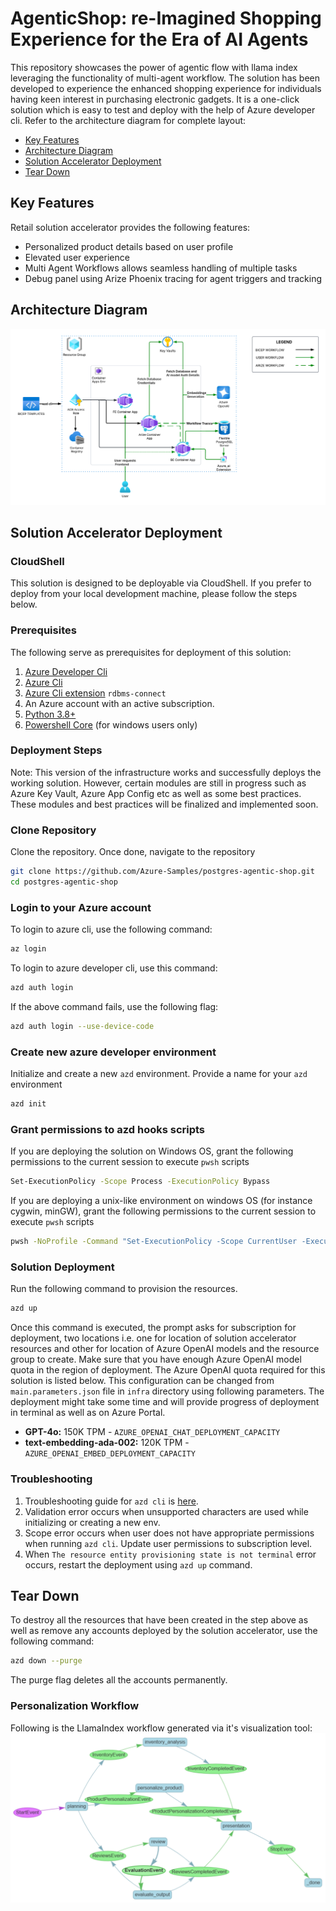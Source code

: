 # AgenticShop: re-Imagined Shopping Experience for the Era of AI Agents
This repository showcases the power of agentic flow with llama index leveraging the functionality of multi-agent workflow. The solution has been developed to experience the enhanced shopping experience for individuals having keen interest in purchasing electronic gadgets. It is a one-click solution which is easy to test and deploy with the help of Azure developer cli. Refer to the architecture diagram for complete layout:

- [Key Features](#key-features)
- [Architecture Diagram](#architecture-Diagram)
- [Solution Accelerator Deployment](#solution-accelerator-deployment)
- [Tear Down](#tear-down)

## Key Features
Retail solution accelerator provides the following features:
- Personalized product details based on user profile
- Elevated user experience
- Multi Agent Workflows allows seamless handling of multiple tasks
- Debug panel using Arize Phoenix tracing for agent triggers and tracking

## Architecture Diagram
![AZURE ARCHITECTURE](./docs/images/arch-diagram.png)

## Solution Accelerator Deployment

### CloudShell
This solution is designed to be deployable via CloudShell. If you prefer to deploy from your local development machine, please follow the steps below.

### Prerequisites
The following serve as prerequisites for deployment of this solution:
1. [Azure Developer Cli](https://learn.microsoft.com/en-us/azure/developer/azure-developer-cli/install-azd?tabs=winget-windows%2Cbrew-mac%2Cscript-linux&pivots=os-linux)
2. [Azure Cli](https://learn.microsoft.com/en-us/cli/azure/install-azure-cli)
3. [Azure Cli extension](https://learn.microsoft.com/en-us/cli/azure/azure-cli-extensions-overview) `rdbms-connect`
4. An Azure account with an active subscription.
5. [Python 3.8+](https://www.python.org/downloads/)
6. [Powershell Core](https://learn.microsoft.com/en-us/powershell/scripting/install/installing-powershell-on-windows?view=powershell-7.5) (for windows users only)

### Deployment Steps
Note: This version of the infrastructure works and successfully deploys the working solution. However, certain modules are still in progress such as Azure Key Vault, Azure App Config etc as well as some best practices.
These modules and best practices will be finalized and implemented soon.

### Clone Repository
Clone the repository. Once done, navigate to the repository
```sh
git clone https://github.com/Azure-Samples/postgres-agentic-shop.git
cd postgres-agentic-shop
```

### Login to your Azure account
To login to azure cli, use the following command:
```sh
az login
```
To login to azure developer cli, use this command:
```sh
azd auth login
```
If the above command fails, use the following flag:
```sh
azd auth login --use-device-code
```

### Create new azure developer environment
Initialize and create a new `azd` environment. Provide a name for your `azd` environment
```sh
azd init
```

### Grant permissions to azd hooks scripts
If you are deploying the solution on Windows OS, grant the following permissions to the current session to execute `pwsh` scripts
```sh
Set-ExecutionPolicy -Scope Process -ExecutionPolicy Bypass
```
If you are deploying a unix-like environment on windows OS (for instance cygwin, minGW), grant the following permissions to the current session to execute `pwsh` scripts
```sh
pwsh -NoProfile -Command "Set-ExecutionPolicy -Scope CurrentUser -ExecutionPolicy Bypass"
```

### Solution Deployment
Run the following command to provision the resources.
```sh
azd up
```

Once this command is executed, the prompt asks for subscription for deployment, two locations i.e. one for location of solution accelerator resources and other for location of Azure OpenAI models and the resource group to create.
Make sure that you have enough Azure OpenAI model quota in the region of deployment. The Azure OpenAI quota required for this solution is listed below. This configuration can be changed from `main.parameters.json` file in `infra` directory using following parameters. The deployment might take some time and will provide progress of deployment in terminal as well as on Azure Portal.
- **GPT-4o:** 150K TPM - `AZURE_OPENAI_CHAT_DEPLOYMENT_CAPACITY`
- **text-embedding-ada-002:** 120K TPM - `AZURE_OPENAI_EMBED_DEPLOYMENT_CAPACITY`

### Troubleshooting
1. Troubleshooting guide for `azd cli` is [here](https://learn.microsoft.com/en-us/azure/developer/azure-developer-cli/troubleshoot?tabs=Browser).
2. Validation error occurs when unsupported characters are used while initializing or creating a new env.
3. Scope error occurs when user does not have appropriate permissions when running `azd cli`. Update user permissions to subscription level.
4. When `The resource entity provisioning state is not terminal` error occurs, restart the deployment using `azd up` command.

## Tear Down
To destroy all the resources that have been created in the step above as well as remove any accounts deployed by the solution accelerator, use the following command:
```sh
azd down --purge
```
The purge flag deletes all the accounts permanently.

### Personalization Workflow
Following is the LlamaIndex workflow generated via it's visualization tool:
![Screenshot](./workflow.png)

